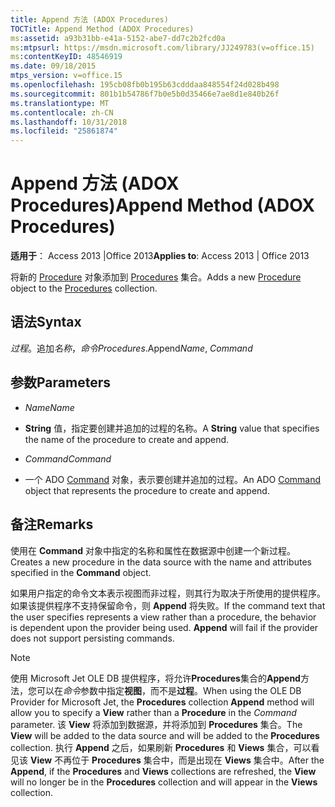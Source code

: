 ```yaml
---
title: Append 方法 (ADOX Procedures)
TOCTitle: Append Method (ADOX Procedures)
ms:assetid: a93b31bb-e41a-5152-abe7-dd7c2b2fcd0a
ms:mtpsurl: https://msdn.microsoft.com/library/JJ249783(v=office.15)
ms:contentKeyID: 48546919
ms.date: 09/18/2015
mtps_version: v=office.15
ms.openlocfilehash: 195cb08fb0b195b63cdddaa848554f24d028b498
ms.sourcegitcommit: 801b1b54786f7b0e5b0d35466e7ae8d1e840b26f
ms.translationtype: MT
ms.contentlocale: zh-CN
ms.lasthandoff: 10/31/2018
ms.locfileid: "25861874"
---
```

# <a name="append-method-adox-procedures"></a><span data-ttu-id="f1449-102">Append 方法 (ADOX Procedures)</span><span class="sxs-lookup"><span data-stu-id="f1449-102">Append Method (ADOX Procedures)</span></span>


<span data-ttu-id="f1449-103">**适用于**： Access 2013 |Office 2013</span><span class="sxs-lookup"><span data-stu-id="f1449-103">**Applies to**: Access 2013 | Office 2013</span></span>


<span data-ttu-id="f1449-104">将新的 [Procedure](procedure-object-adox.md) 对象添加到 [Procedures](procedures-collection-adox.md) 集合。</span><span class="sxs-lookup"><span data-stu-id="f1449-104">Adds a new [Procedure](procedure-object-adox.md) object to the [Procedures](procedures-collection-adox.md) collection.</span></span>

## <a name="syntax"></a><span data-ttu-id="f1449-105">语法</span><span class="sxs-lookup"><span data-stu-id="f1449-105">Syntax</span></span>

<span data-ttu-id="f1449-106">*过程*。追加*名称*，*命令*</span><span class="sxs-lookup"><span data-stu-id="f1449-106">*Procedures*.Append*Name*, *Command*</span></span>

## <a name="parameters"></a><span data-ttu-id="f1449-107">参数</span><span class="sxs-lookup"><span data-stu-id="f1449-107">Parameters</span></span>

  - <span data-ttu-id="f1449-108">*Name*</span><span class="sxs-lookup"><span data-stu-id="f1449-108">*Name*</span></span>

  - <span data-ttu-id="f1449-109">**String** 值，指定要创建并追加的过程的名称。</span><span class="sxs-lookup"><span data-stu-id="f1449-109">A **String** value that specifies the name of the procedure to create and append.</span></span>

  - <span data-ttu-id="f1449-110">*Command*</span><span class="sxs-lookup"><span data-stu-id="f1449-110">*Command*</span></span>

  - <span data-ttu-id="f1449-111">一个 ADO [Command](command-object-ado.md) 对象，表示要创建并追加的过程。</span><span class="sxs-lookup"><span data-stu-id="f1449-111">An ADO [Command](command-object-ado.md) object that represents the procedure to create and append.</span></span>

## <a name="remarks"></a><span data-ttu-id="f1449-112">备注</span><span class="sxs-lookup"><span data-stu-id="f1449-112">Remarks</span></span>

<span data-ttu-id="f1449-113">使用在 **Command** 对象中指定的名称和属性在数据源中创建一个新过程。</span><span class="sxs-lookup"><span data-stu-id="f1449-113">Creates a new procedure in the data source with the name and attributes specified in the **Command** object.</span></span>

<span data-ttu-id="f1449-p101">如果用户指定的命令文本表示视图而非过程，则其行为取决于所使用的提供程序。如果该提供程序不支持保留命令，则 **Append** 将失败。</span><span class="sxs-lookup"><span data-stu-id="f1449-p101">If the command text that the user specifies represents a view rather than a procedure, the behavior is dependent upon the provider being used. **Append** will fail if the provider does not support persisting commands.</span></span>


> [!NOTE]
> <span data-ttu-id="f1449-116">使用 Microsoft Jet OLE DB 提供程序，将允许**Procedures**集合的**Append**方法，您可以在*命令*参数中指定**视图**，而不是**过程**。</span><span class="sxs-lookup"><span data-stu-id="f1449-116">When using the OLE DB Provider for Microsoft Jet, the **Procedures** collection **Append** method will allow you to specify a **View** rather than a **Procedure** in the *Command* parameter.</span></span> <span data-ttu-id="f1449-117">该 **View** 将添加到数据源，并将添加到 **Procedures** 集合。</span><span class="sxs-lookup"><span data-stu-id="f1449-117">The **View** will be added to the data source and will be added to the **Procedures** collection.</span></span> <span data-ttu-id="f1449-118">执行 **Append** 之后，如果刷新 **Procedures** 和 **Views** 集合，可以看见该 **View** 不再位于 **Procedures** 集合中，而是出现在 **Views** 集合中。</span><span class="sxs-lookup"><span data-stu-id="f1449-118">After the **Append**, if the **Procedures** and **Views** collections are refreshed, the **View** will no longer be in the **Procedures** collection and will appear in the **Views** collection.</span></span>


